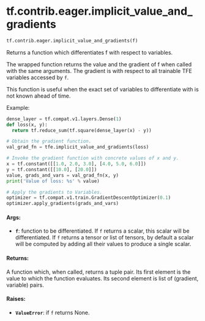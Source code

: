 <div itemscope itemtype="http://developers.google.com/ReferenceObject">
<meta itemprop="name" content="tf.contrib.eager.implicit_value_and_gradients" />
<meta itemprop="path" content="Stable" />
</div>

# tf.contrib.eager.implicit_value_and_gradients

``` python
tf.contrib.eager.implicit_value_and_gradients(f)
```

Returns a function which differentiates f with respect to variables.

The wrapped function returns the value and the gradient of f when called with
the same arguments. The gradient is with respect to all trainable TFE
variables accessed by `f`.

This function is useful when the exact set of variables to differentiate with
is not known ahead of time.

Example:

```python
dense_layer = tf.compat.v1.layers.Dense(1)
def loss(x, y):
  return tf.reduce_sum(tf.square(dense_layer(x) - y))

# Obtain the gradient function.
val_grad_fn = tfe.implicit_value_and_gradients(loss)

# Invoke the gradient function with concrete values of x and y.
x = tf.constant([[1.0, 2.0, 3.0], [4.0, 5.0, 6.0]])
y = tf.constant([[10.0], [20.0]])
value, grads_and_vars = val_grad_fn(x, y)
print('Value of loss: %s' % value)

# Apply the gradients to Variables.
optimizer = tf.compat.v1.train.GradientDescentOptimizer(0.1)
optimizer.apply_gradients(grads_and_vars)
```

#### Args:

* <b>`f`</b>: function to be differentiated. If `f` returns a scalar, this scalar will
    be differentiated. If `f` returns a tensor or list of tensors, by default
    a scalar will be computed by adding all their values to produce a single
    scalar.


#### Returns:

A function which, when called, returns a tuple pair.
Its first element is the value to which the function evaluates.
Its second element is list of (gradient, variable) pairs.


#### Raises:

* <b>`ValueError`</b>: if `f` returns None.
